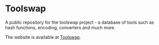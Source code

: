 # Toolswap

A public repository for the toolswap project - a database of tools such as hash functions, encoding, converters and much more. 

The website is available at [Toolswap](https://mateusz779.github.io/toolswap/).
